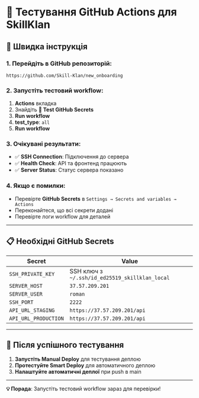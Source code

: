 # 🧪 Тестування GitHub Actions для SkillKlan

## 🚀 Швидка інструкція

### **1. Перейдіть в GitHub репозиторій:**
```
https://github.com/Skill-Klan/new_onboarding
```

### **2. Запустіть тестовий workflow:**
1. **Actions** вкладка
2. Знайдіть **🧪 Test GitHub Secrets**
3. **Run workflow**
4. **test_type**: `all`
5. **Run workflow**

### **3. Очікувані результати:**
- ✅ **SSH Connection**: Підключення до сервера
- ✅ **Health Check**: API та фронтенд працюють
- ✅ **Server Status**: Статус сервера показано

### **4. Якщо є помилки:**
- Перевірте **GitHub Secrets** в `Settings → Secrets and variables → Actions`
- Переконайтеся, що всі секрети додані
- Перевірте логи workflow для деталей

---

## 📋 Необхідні GitHub Secrets

| Secret | Value |
|--------|-------|
| `SSH_PRIVATE_KEY` | SSH ключ з `~/.ssh/id_ed25519_skillklan_local` |
| `SERVER_HOST` | `37.57.209.201` |
| `SERVER_USER` | `roman` |
| `SSH_PORT` | `2222` |
| `API_URL_STAGING` | `https://37.57.209.201/api` |
| `API_URL_PRODUCTION` | `https://37.57.209.201/api` |

---

## 🎯 Після успішного тестування

1. **Запустіть Manual Deploy** для тестування деплою
2. **Протестуйте Smart Deploy** для автоматичного деплою
3. **Налаштуйте автоматичні деплої** при push в main

---

**💡 Порада**: Запустіть тестовий workflow зараз для перевірки!
